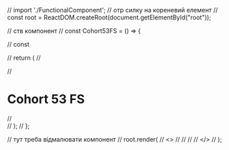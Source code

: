 // import './FunctionalComponent';
// отр силку на кореневий елемент
// const root = ReactDOM.createRoot(document.getElementById("root"));

// ств компонент
// const Cohort53FS = () => {

//   const 

//   return (
//     <div>
//       <h1 className="header">Cohort 53 FS</h1>
//     </div>
//   );
// };

// тут треба відмалювати компонент
// root.render(
//   <>
//     <Cohort53FS />
//     <Cohort53FS />
//     <Cohort53FS />
//   </>
// );
